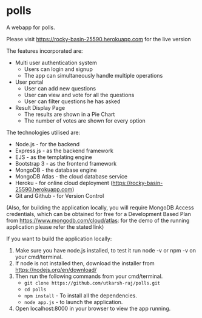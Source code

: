 # polls
A webapp for polls.

Please visit https://rocky-basin-25590.herokuapp.com for the live version

The features incorporated are:
- Multi user authentication system
  - Users can login and signup
  - The app can simultaneously handle multiple operations
- User portal
  - User can add new questions
  - User can view and vote for all the questions
  - User can filter questions he has asked
- Result Display Page
  - The results are shown in a Pie Chart
  - The number of votes are shown for every option

The technologies utilised are:
- Node.js - for the backend
- Express.js - as the backend framework
- EJS - as the templating engine
- Bootstrap 3 - as the frontend framework
- MongoDB - the database engine
- MongoDB Atlas - the cloud database service
- Heroku - for online cloud deployment (https://rocky-basin-25590.herokuapp.com)
- Git and Github - for Version Control

(Also, for building the application locally, you will require MongoDB Access credentials, which can be obtained for free for a Development Based Plan from https://www.mongodb.com/cloud/atlas: for the demo of the running application please refer the stated link)

If you want to build the application locally:
1. Make sure you have node.js installed, to test it run node -v or npm -v on your cmd/terminal. 
2. If node is not installed then, download the installer from https://nodejs.org/en/download/ 
3. Then run the following commands from your cmd/terminal. 
	- ```git clone https://github.com/utkarsh-raj/polls.git``` 
	- ```cd polls``` 
	- ```npm install``` - To install all the dependencies. 
	- ```node app.js``` - to launch the application.
4. Open localhost:8000 in your browser to view the app running.
